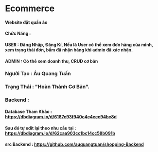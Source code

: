 # Ecommerce
#### Website đặt quần áo
#### Chức Năng : 
#### USER : Đăng Nhập, Đăng Kí, Nếu là User có thể xem đơn hàng của mình, xem trạng thái đơn, bấm đã nhận hàng khi admin đã xác nhận.
#### ADMIN :  Có thể xem doanh thu, CRUD cơ bản 

### Người Tạo : Âu Quang Tuấn
### Trạng Thái : "Hoàn Thành Cơ Bản".

### Backend :
#### Database Tham Khảo : https://dbdiagram.io/d/6167c93f940c4c4eec94bc8d
#### Sau đó tự edit lại theo nhu cầu tại : https://dbdiagram.io/d/62caa903cc1bc14cc58b091b
#### src Backend  : https://github.com/auquangtuan/shopping-Backend
